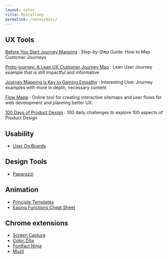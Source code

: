 ```yaml
---
layout: notes
title: Miscellany
permalink: /notes/misc/
---
```


## UX Tools

[Before You Start Journey Mapping](https://custellence.com/how-to-guide/before-you-start-journey-mapping.html)
: Step-by-Step Guide: How to Map Customer Journeys

[Proto-journey: A Lean UX Customer Journey Map](https://uxdesign.cc/proto-journey-a-lean-ux-customer-journey-map-30ea3a241edc)
: Lean User Journey example that is still impactful and informative

[Journey Mapping is Key to Gaining Empathy](https://uxplanet.org/journey-mapping-is-key-to-gaining-empathy-1da5b54655e1)
: Interesting User Journey examples with more in depth, necessary content

[Flow Mapp](https://flowmapp.com)
: Online tool for creating interactive sitemaps and user flows for web development and planning better UX.

[100 Days of Product Design](https://100days.design/index.php/100-days-product-design/) : 100 daily challenges to explore 100 aspects of Product Design


## Usability

- [User On Boards](https://www.useronboard.com/)


## Design Tools

- [Paparazzi](https://derailer.org/paparazzi/)


## Animation

- [Principle Templates](http://principletemplates.com/)
- [Easing Functions Cheat Sheet](https://easings.net/en)


## Chrome extensions

- [Screen Capture](https://chrome.google.com/webstore/detail/full-page-screen-capture/fdpohaocaechififmbbbbbknoalclacl)
- [Color Zilla](http://www.colorzilla.com/chrome/)
- [Fontfact Ninja](https://www.fontface.ninja/)
- [Muzli](https://muz.li/)
